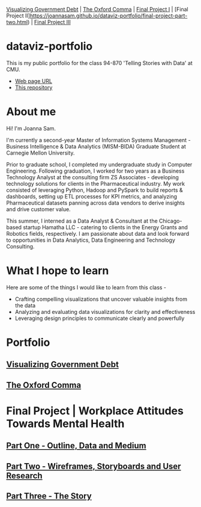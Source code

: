 [Visualizing Government Debt](https://joannasam.github.io/dataviz-portfolio/visualizing-govt-debt.html) | [The Oxford Comma](https://joannasam.github.io/dataviz-portfolio/oxford-comma.html) | [Final Project I](https://joannasam.github.io/dataviz-portfolio/final-project-part-one.html) | [Final Project II]https://joannasam.github.io/dataviz-portfolio/final-project-part-two.html) | [Final Project III](https://joannasam.github.io/dataviz-portfolio/final-project-part-three.html)

# dataviz-portfolio

This is my public portfolio for the class 94-870 'Telling Stories with Data' at CMU.

- [Web page URL](https://joannasam.github.io/dataviz-portfolio/)
- [This repository](https://github.com/joannasam/dataviz-portfolio/)

# About me
Hi! I'm Joanna Sam.

I'm currently a second-year Master of Information Systems Management - Business Intelligence & Data Analytics (MISM-BIDA) Graduate Student at Carnegie Mellon University. 

Prior to graduate school, I completed my undergraduate study in Computer Engineering. Following graduation, I worked for two years as a Business
Technology Analyst at the consulting firm ZS Associates - developing technology solutions for clients in the Pharmaceutical industry. My work consisted of leveraging Python, Hadoop and PySpark to build reports & dashboards, setting up ETL processes for KPI metrics, and analyzing Pharmaceutical datasets panning across data vendors to derive insights and drive customer value.

This summer, I interned as a Data Analyst & Consultant at the Chicago-based startup Hamatha LLC - catering to clients in the Energy Grants and Robotics fields, respectively. I am passionate about data and look forward to opportunities in Data Analytics, Data Engineering and Technology Consulting.

# What I hope to learn
Here are some of the things I would like to learn from this class - 

- Crafting compelling visualizations that uncover valuable insights from the data
- Analyzing and evaluating data visualizations for clarity and effectiveness
- Leveraging design principles to communicate clearly and powerfully

# Portfolio

## [Visualizing Government Debt](https://joannasam.github.io/dataviz-portfolio/visualizing-govt-debt.html)

## [The Oxford Comma](https://joannasam.github.io/dataviz-portfolio/oxford-comma.html)

# Final Project | Workplace Attitudes Towards Mental Health

## [Part One - Outline, Data and Medium](https://joannasam.github.io/dataviz-portfolio/final-project-part-one.html)

## [Part Two - Wireframes, Storyboards and User Research](https://joannasam.github.io/dataviz-portfolio/final-project-part-two.html)

## [Part Three - The Story](https://joannasam.github.io/dataviz-portfolio/final-project-part-three.html)
